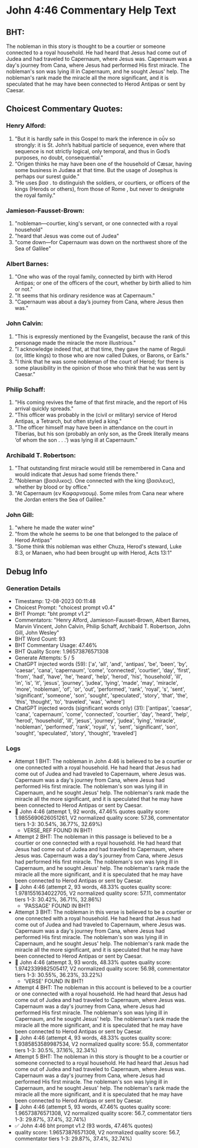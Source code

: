 # John 4:46 Commentary Help Text

## BHT:
The nobleman in this story is thought to be a courtier or someone connected to a royal household. He had heard that Jesus had come out of Judea and had traveled to Capernaum, where Jesus was. Capernaum was a day's journey from Cana, where Jesus had performed His first miracle. The nobleman's son was lying ill in Capernaum, and he sought Jesus' help. The nobleman's rank made the miracle all the more significant, and it is speculated that he may have been connected to Herod Antipas or sent by Caesar.

## Choicest Commentary Quotes:
### Henry Alford:
1. "But it is hardly safe in this Gospel to mark the inference in οὖν so strongly: it is St. John’s habitual particle of sequence, even where that sequence is not strictly logical, only temporal, and thus in God’s purposes, no doubt, consequential."
2. "Origen thinks he may have been one of the household of Cæsar, having some business in Judæa at that time. But the usage of Josephus is perhaps our surest guide."
3. "He uses βασ . to distinguish the soldiers, or courtiers, or officers of the kings (Herods or others), from those of Rome , but never to designate the royal family."

### Jamieson-Fausset-Brown:
1. "nobleman—courtier, king's servant, or one connected with a royal household"
2. "heard that Jesus was come out of Judea"
3. "come down—for Capernaum was down on the northwest shore of the Sea of Galilee"

### Albert Barnes:
1. "One who was of the royal family, connected by birth with Herod Antipas; or one of the officers of the court, whether by birth allied to him or not."
2. "It seems that his ordinary residence was at Capernaum."
3. "Capernaum was about a day’s journey from Cana, where Jesus then was."

### John Calvin:
1. "This is expressly mentioned by the Evangelist, because the rank of this personage made the miracle the more illustrious."
2. "I acknowledge indeed that, at that time, they gave the name of Reguli (or, little kings) to those who are now called Dukes, or Barons, or Earls."
3. "I think that he was some nobleman of the court of Herod; for there is some plausibility in the opinion of those who think that he was sent by Caesar."

### Philip Schaff:
1. "His coming revives the fame of that first miracle, and the report of His arrival quickly spreads."
2. "This officer was probably in the (civil or military) service of Herod Antipas, a Tetrarch, but often styled a king."
3. "The officer himself may have been in attendance on the court in Tiberias, but his son (probably an only son, as the Greek literally means ‘of whom the son . . .’) was lying ill at Capernaum."

### Archibald T. Robertson:
1. "That outstanding first miracle would still be remembered in Cana and would indicate that Jesus had some friends there."
2. "Nobleman (βασιλικος). One connected with the king (βασιλευς), whether by blood or by office."
3. "At Capernaum (εν Καφαρναουμ). Some miles from Cana near where the Jordan enters the Sea of Galilee."

### John Gill:
1. "where he made the water wine"
2. "from the whole he seems to be one that belonged to the palace of Herod Antipas"
3. "Some think this nobleman was either Chuza, Herod's steward, Luke 8:3, or Manaen, who had been brought up with Herod, Acts 13:1"


## Debug Info
### Generation Details
- Timestamp: 12-08-2023 00:11:48
- Choicest Prompt: "choicest prompt v0.4"
- BHT Prompt: "bht prompt v1.2"
- Commentators: "Henry Alford, Jamieson-Fausset-Brown, Albert Barnes, Marvin Vincent, John Calvin, Philip Schaff, Archibald T. Robertson, John Gill, John Wesley"
- BHT Word Count: 93
- BHT Commentary Usage: 47.46%
- BHT Quality Score: 1.96573876571308
- Generate Attempts: 5 / 5
- ChatGPT injected words (59):
	['a', 'all', 'and', 'antipas', 'be', 'been', 'by', 'caesar', 'cana', 'capernaum', 'come', 'connected', 'courtier', 'day', 'first', 'from', 'had', 'have', 'he', 'heard', 'help', 'herod', 'his', 'household', 'ill', 'in', 'is', 'it', 'jesus', 'journey', 'judea', 'lying', 'made', 'may', 'miracle', 'more', 'nobleman', 'of', 'or', 'out', 'performed', 'rank', 'royal', 's', 'sent', 'significant', 'someone', 'son', 'sought', 'speculated', 'story', 'that', 'the', 'this', 'thought', 'to', 'traveled', 'was', 'where']
- ChatGPT injected words (significant words only) (31):
	['antipas', 'caesar', 'cana', 'capernaum', 'come', 'connected', 'courtier', 'day', 'heard', 'help', 'herod', 'household', 'ill', 'jesus', 'journey', 'judea', 'lying', 'miracle', 'nobleman', 'performed', 'rank', 'royal', 's', 'sent', 'significant', 'son', 'sought', 'speculated', 'story', 'thought', 'traveled']

### Logs
- Attempt 1 BHT: The nobleman in John 4:46 is believed to be a courtier or one connected with a royal household. He had heard that Jesus had come out of Judea and had traveled to Capernaum, where Jesus was. Capernaum was a day's journey from Cana, where Jesus had performed His first miracle. The nobleman's son was lying ill in Capernaum, and he sought Jesus' help. The nobleman's rank made the miracle all the more significant, and it is speculated that he may have been connected to Herod Antipas or sent by Caesar.
- 🔄 John 4:46 (attempt 1, 92 words, 47.46% quotes quality score: 1.9855690626051261, V2 normalized quality score: 57.36, commentator tiers 1-3: 30.54%, 36.77%, 32.69%) 
	- VERSE_REF FOUND IN BHT!
- Attempt 2 BHT: The nobleman in this passage is believed to be a courtier or one connected with a royal household. He had heard that Jesus had come out of Judea and had traveled to Capernaum, where Jesus was. Capernaum was a day's journey from Cana, where Jesus had performed His first miracle. The nobleman's son was lying ill in Capernaum, and he sought Jesus' help. The nobleman's rank made the miracle all the more significant, and it is speculated that he may have been connected to Herod Antipas or sent by Caesar.
- 🔄 John 4:46 (attempt 2, 93 words, 48.33% quotes quality score: 1.9781551634022705, V2 normalized quality score: 57.11, commentator tiers 1-3: 30.42%, 36.71%, 32.86%) 
	- 'PASSAGE' FOUND IN BHT!
- Attempt 3 BHT: The nobleman in this verse is believed to be a courtier or one connected with a royal household. He had heard that Jesus had come out of Judea and had traveled to Capernaum, where Jesus was. Capernaum was a day's journey from Cana, where Jesus had performed His first miracle. The nobleman's son was lying ill in Capernaum, and he sought Jesus' help. The nobleman's rank made the miracle all the more significant, and it is speculated that he may have been connected to Herod Antipas or sent by Caesar.
- 🔄 John 4:46 (attempt 3, 93 words, 48.33% quotes quality score: 1.9742339982505417, V2 normalized quality score: 56.98, commentator tiers 1-3: 30.55%, 36.23%, 33.22%) 
	- 'VERSE' FOUND IN BHT!
- Attempt 4 BHT: The nobleman in this account is believed to be a courtier or one connected with a royal household. He had heard that Jesus had come out of Judea and had traveled to Capernaum, where Jesus was. Capernaum was a day's journey from Cana, where Jesus had performed His first miracle. The nobleman's son was lying ill in Capernaum, and he sought Jesus' help. The nobleman's rank made the miracle all the more significant, and it is speculated that he may have been connected to Herod Antipas or sent by Caesar.
- 🔄 John 4:46 (attempt 4, 93 words, 48.33% quotes quality score: 1.9385853589987534, V2 normalized quality score: 55.8, commentator tiers 1-3: 30.5%, 37.16%, 32.34%)
- Attempt 5 BHT: The nobleman in this story is thought to be a courtier or someone connected to a royal household. He had heard that Jesus had come out of Judea and had traveled to Capernaum, where Jesus was. Capernaum was a day's journey from Cana, where Jesus had performed His first miracle. The nobleman's son was lying ill in Capernaum, and he sought Jesus' help. The nobleman's rank made the miracle all the more significant, and it is speculated that he may have been connected to Herod Antipas or sent by Caesar.
- 🔄 John 4:46 (attempt 5, 93 words, 47.46% quotes quality score: 1.96573876571308, V2 normalized quality score: 56.7, commentator tiers 1-3: 29.87%, 37.4%, 32.74%)
- ✅ John 4:46 bht prompt v1.2 (93 words, 47.46% quotes)
- quality score: 1.96573876571308, V2 normalized quality score: 56.7, commentator tiers 1-3: 29.87%, 37.4%, 32.74%)